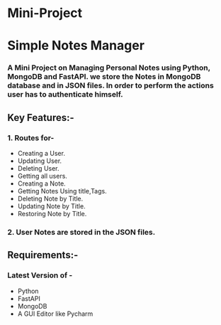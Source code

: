 # Mini-Project
# Simple Notes Manager
### A Mini Project on Managing  Personal Notes using Python, MongoDB and FastAPI. we store the Notes in MongoDB database and in JSON files. In order to perform the actions user has to authenticate himself.

## Key Features:-
### 1. Routes for-
* Creating a User.
* Updating User.
* Deleting User.
* Getting all users.
* Creating a Note.
* Getting Notes Using title,Tags.
* Deleting Note by Title.
* Updating Note by Title.
* Restoring Note by Title.
### 2. User Notes are stored in the JSON files.

## Requirements:-
### Latest Version of -
* Python
* FastAPI
* MongoDB
* A GUI Editor like Pycharm 
